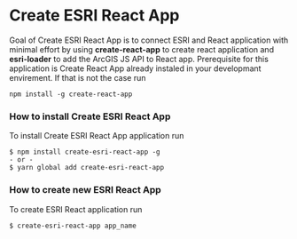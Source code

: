 # Create ESRI React App

Goal of Create ESRI React App is to connect ESRI and React application with minimal effort by using **create-react-app** to create react application and **esri-loader** to add the ArcGIS JS API to React app.
Prerequisite for this application is Create React App already instaled in your developmant envirement. If that is not the case run 

```$xslt
npm install -g create-react-app
```  


### How to install Create ESRI React App 
To install Create ESRI React App application run
```$xslt
$ npm install create-esri-react-app -g
- or -
$ yarn global add create-esri-react-app
```

### How to create new ESRI React App 
To create ESRI React application run
```$xslt
$ create-esri-react-app app_name
```